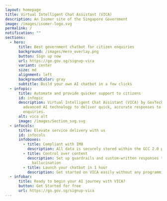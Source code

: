 ```yaml
---
layout: homepage
title: Virtual Intelligent Chat Assistant (VICA)
description: An Isomer site of the Singapore Government
image: /images/isomer-logo.svg
permalink: /
notification: ""
sections:
  - hero:
      title: Best government chatbot for citizen enquiries
      background: /images/Hero_overlay.png
      button: Sign up now
      url: https://go.gov.sg/signup-vica
      variant: center
      size: md
      alignment: left
      backgroundColor: gray
      subtitle: Build your own AI chatbot in a few clicks
  - infopic:
      title: Automate and provide quicker support to citizens
      id: infopic
      description: Virtual Intelligent Chat Assistant (VICA) by GovTech leverages
        advanced AI technology to deliver quick, accurate responses to citizen
        enquiries.
      alt: vica alt
      image: /images/Section_svg.svg
  - infocols:
      title: Elevate service delivery with us
      id: infocols
      infoboxes:
        - title: Compliant with IM8
          description: All data is securely stored within the GCC 2.0 parameters
        - title: Control over content
          description: Set up guardrails and custom-written responses to minimise
            hallucination
        - title: Launch your chatbot in 1 hour
          description: Get started on VICA easily without any programming knowledge
  - infobar:
      title: Ready to begin your AI journey with VICA?
      button: Get Started for free
      url: https://go.gov.sg/signup-vica
---
```


